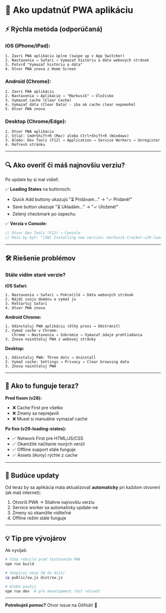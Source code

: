 # 🔄 Ako updatnúť PWA aplikáciu

## ⚡ Rýchla metóda (odporúčaná)

### **iOS (iPhone/iPad):**
```
1. Zavri PWA aplikáciu úplne (swipe up v App Switcher)
2. Nastavenia → Safari → Vymazať históriu a dáta webových stránok
3. Potvrď "Vymazať históriu a dáta"
4. Otvor PWA znova z Home Screen
```

### **Android (Chrome):**
```
1. Zavri PWA aplikáciu
2. Nastavenia → Aplikácie → "Markusík" → Úložisko
3. Vymazať cache (Clear Cache)
4. Vymazať dáta (Clear Data) - iba ak cache clear nepomohol
5. Otvor PWA znova
```

### **Desktop (Chrome/Edge):**
```
1. Otvor PWA aplikáciu
2. Stlač: Cmd+Shift+R (Mac) alebo Ctrl+Shift+R (Windows)
3. Alebo: Dev Tools (F12) → Application → Service Workers → Unregister
4. Refresh stránku
```

---

## 🔍 Ako overiť či máš najnovšiu verziu?

Po update by si mal vidieť:

✅ **Loading States** na buttonoch:
- Quick Add buttony ukazujú "⏳ Pridávam..." → "✓ Pridané!"
- Save button ukazuje "⏳ Ukladám..." → "✓ Uložené!"
- Zelený checkmark po úspechu

✅ **Verzia v Console:**
```javascript
// Otvor Dev Tools (F12) → Console
// Malo by byť: "[SW] Installing new version: markusik-tracker-v29-loading-states"
```

---

## 🛠️ Riešenie problémov

### **Stále vidím staré verzie?**

**iOS Safari:**
```
1. Nastavenia → Safari → Pokročilé → Dáta webových stránok
2. Nájdi svoju doménu a vymaž ju
3. Reštartuj Safari
4. Otvor PWA znova
```

**Android Chrome:**
```
1. Odinstaluj PWA aplikáciu (dlhý press → Odstrániť)
2. Vymaž cache v Chrome:
   Chrome → Nastavenia → Súkromie → Vymazať údaje prehliadania
3. Znova nainštaluj PWA z webovej stránky
```

**Desktop:**
```
1. Odinstaluj PWA: Three dots → Uninstall
2. Vymaž cache: Settings → Privacy → Clear browsing data
3. Znova nainštaluj PWA
```

---

## 📱 Ako to funguje teraz?

**Pred fixom (v28):**
- ❌ Cache First pre všetko
- ❌ Zmeny sa neprejavili
- ❌ Musel si manuálne vymazať cache

**Po fixe (v29-loading-states):**
- ✅ Network First pre HTML/JS/CSS
- ✅ Okamžité načítanie nových verzií
- ✅ Offline support stále funguje
- ✅ Assets (ikony) rýchle z cache

---

## 🎯 Budúce updaty

Od teraz by sa aplikácia mala aktualizovať **automaticky** pri každom otvorení (ak máš internet):

1. Otvoríš PWA → Stiahne najnovšiu verziu
2. Service worker sa automaticky update-ne
3. Zmeny sú okamžite viditeľné
4. Offline režim stále funguje

---

## 💡 Tip pre vývojárov

Ak vyvíjaš:
```bash
# Vždy rebuild pred testovaním PWA
npm run build

# Skopíruj nový SW do dist/
cp public/sw.js dist/sw.js

# Alebo použij
npm run dev  # pre development (hot reload)
```

---

**Potrebuješ pomoc?** Otvor issue na GitHub! 🚀

